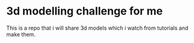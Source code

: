 # 3d modelling challenge for me
 This is a repo that i will share 3d models which i watch from tutorials and make them.
